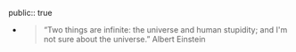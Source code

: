 public:: true

- > “Two things are infinite: the universe and human stupidity; and I'm not sure about the universe.” Albert Einstein